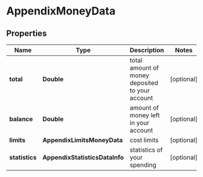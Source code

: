# AppendixMoneyData


## Properties

| Name | Type | Description | Notes |
|------------ | ------------- | ------------- | -------------|
**total** | **Double** | total amount of money deposited to your account |[optional]|
**balance** | **Double** | amount of money left in your account |[optional]|
**limits** | **AppendixLimitsMoneyData** | cost limits |[optional]|
**statistics** | **AppendixStatisticsDataInfo** | statistics of your spending |[optional]|